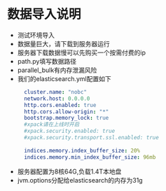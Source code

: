 # 数据导入说明
- 测试环境导入
- 数据量巨大，请下载到服务器运行
- 服务器下载数据慢可以先购买一个按需付费的ip
- path.py填写数据路径
- parallel_bulk有内存泄漏风险
- 我们的elasticsearch.yml配置如下
  ```yaml
    cluster.name: "nobc"
    network.host: 0.0.0.0
    http.cors.enabled: true
    http.cors.allow-origin: "*"
    bootstrap.memory_lock: true
    #xpack请在上线时开启
    #xpack.security.enabled: true
    #xpack.security.transport.ssl.enabled: true
    
    indices.memory.index_buffer_size: 20%
    indices.memory.min_index_buffer_size: 96mb
  ```
- 服务器配置为8核64G,负载1.4T本地盘
- jvm.options分配给elasticsearch的内存为31g